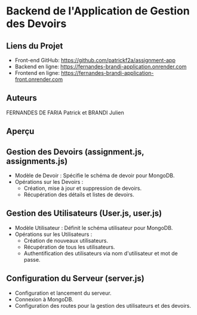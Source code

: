 # Backend de l'Application de Gestion des Devoirs

## Liens du Projet

- Front-end GitHub: https://github.com/patrickf2a/assignment-app
- Backend en ligne: https://fernandes-brandi-application.onrender.com
- Frontend en ligne: https://fernandes-brandi-application-front.onrender.com

## Auteurs

FERNANDES DE FARIA Patrick et BRANDI Julien

## Aperçu 

## Gestion des Devoirs (assignment.js, assignments.js)

- Modèle de Devoir : Spécifie le schéma de devoir pour MongoDB.
- Opérations sur les Devoirs :
   - Création, mise à jour et suppression de devoirs.
   - Récupération des détails et listes de devoirs.

## Gestion des Utilisateurs (User.js, user.js)

- Modèle Utilisateur : Définit le schéma utilisateur pour MongoDB.
- Opérations sur les Utilisateurs :
   - Création de nouveaux utilisateurs.
   - Récupération de tous les utilisateurs.
   - Authentification des utilisateurs via nom d'utilisateur et mot de passe.

## Configuration du Serveur (server.js)

- Configuration et lancement du serveur.
- Connexion à MongoDB.
- Configuration des routes pour la gestion des utilisateurs et des devoirs.

